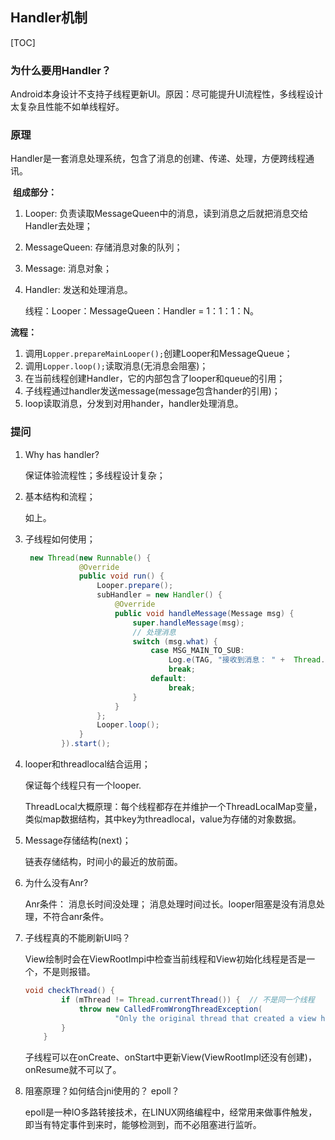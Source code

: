 ## Handler机制

[TOC]



### 为什么要用Handler？

​	Android本身设计不支持子线程更新UI。原因：尽可能提升UI流程性，多线程设计太复杂且性能不如单线程好。

### 原理

​	Handler是一套消息处理系统，包含了消息的创建、传递、处理，方便跨线程通讯。

​	**组成部分：**

 1. Looper: 负责读取MessageQueen中的消息，读到消息之后就把消息交给Handler去处理；

 2. MessageQueen: 存储消息对象的队列；

 3. Message: 消息对象；

 4. Handler: 发送和处理消息。

    线程：Looper：MessageQueen：Handler = 1：1：1：N。

 **流程：**

1. 调用`Lopper.prepareMainLooper();`创建Looper和MessageQueue；
2. 调用`Lopper.loop();`读取消息(无消息会阻塞)；
3. 在当前线程创建Handler，它的内部包含了looper和queue的引用；
4. 子线程通过handler发送message(message包含hander的引用)；
5. loop读取消息，分发到对用hander，handler处理消息。

### 提问

1. Why has handler?

   保证体验流程性；多线程设计复杂；

2. 基本结构和流程；

   如上。

3. 子线程如何使用；

   ```java
    new Thread(new Runnable() {
               @Override
               public void run() {
                   Looper.prepare();
                   subHandler = new Handler() {
                       @Override
                       public void handleMessage(Message msg) {
                           super.handleMessage(msg);
                           // 处理消息
                           switch (msg.what) {
                               case MSG_MAIN_TO_SUB:
                                   Log.e(TAG, "接收到消息： " +  Thread.currentThread().getName() + ","+ msg.obj);
                                   break;
                               default:
                                   break;
                           }
                       }
                   };
                   Looper.loop();
               }
           }).start();
   ```

4. looper和threadlocal结合运用；

   保证每个线程只有一个looper.

   ThreadLocal大概原理：每个线程都存在并维护一个ThreadLocalMap变量，类似map数据结构，其中key为threadlocal，value为存储的对象数据。

5. Message存储结构(next)；

   链表存储结构，时间小的最近的放前面。

6. 为什么没有Anr?

   Anr条件： 消息长时间没处理； 消息处理时间过长。looper阻塞是没有消息处理，不符合anr条件。

7. 子线程真的不能刷新UI吗？

   View绘制时会在ViewRootImpi中检查当前线程和View初始化线程是否是一个，不是则报错。

   ```java
   void checkThread() {
           if (mThread != Thread.currentThread()) {  // 不是同一个线程
               throw new CalledFromWrongThreadException(
                       "Only the original thread that created a view hierarchy can touch its views.");
           }
       }
   ```

   子线程可以在onCreate、onStart中更新View(ViewRootImpl还没有创建)，onResume就不可以了。

8. 阻塞原理？如何结合jni使用的？ epoll？

   epoll是一种IO多路转接技术，在LINUX网络编程中，经常用来做事件触发，即当有特定事件到来时，能够检测到，而不必阻塞进行监听。
